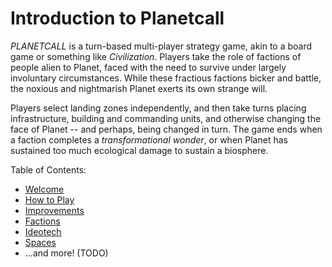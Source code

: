 # Introduction to Planetcall

*PLANETCALL* is a turn-based multi-player strategy game, akin to a board game or something like *Civilization*. Players take the role of factions of people alien to Planet, faced with the need to survive under largely involuntary circumstances. While these fractious factions bicker and battle, the noxious and nightmarish Planet exerts its own strange will.

Players select landing zones independently, and then take turns placing infrastructure, building and commanding units, and otherwise changing the face of Planet -- and perhaps, being changed in turn. The game ends when a faction completes a *transformational wonder*, or when Planet has sustained too much ecological damage to sustain a biosphere.

Table of Contents:
- [Welcome](./welcome.md)
- [How to Play](./how_to_play.md)
- [Improvements](./improvements.md)
- [Factions](./factions.md)
- [Ideotech](./ideotech.md)
- [Spaces](./spaces.md)
- ...and more! (TODO)